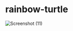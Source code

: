 # rainbow-turtle

![Screenshot (11)](https://user-images.githubusercontent.com/54502617/115951013-6b97d000-a4d6-11eb-850b-1337eb43900a.png)
